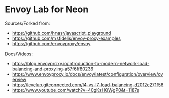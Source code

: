 # Envoy Lab for Neon

Sources/Forked from:
- https://github.com/hnasr/javascript_playground
- https://github.com/msfidelis/envoy-proxy-examples
- https://github.com/envoyproxy/envoy

Docs/Videos:
- https://blog.envoyproxy.io/introduction-to-modern-network-load-balancing-and-proxying-a57f6ff80236
- https://www.envoyproxy.io/docs/envoy/latest/configuration/overview/overview
- https://levelup.gitconnected.com/l4-vs-l7-load-balancing-d2012e271f56
- https://www.youtube.com/watch?v=40gKzHQWgP0&t=1187s

